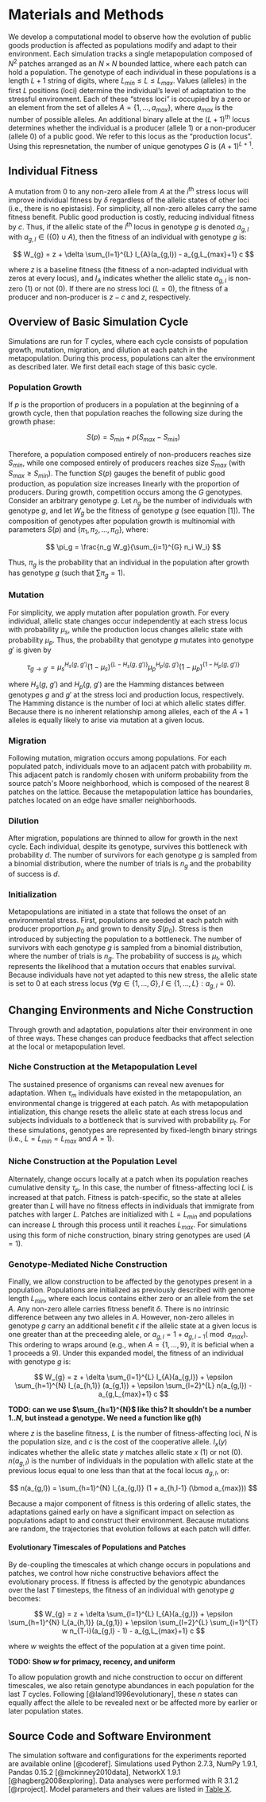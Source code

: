 # Materials and Methods

We develop a computational model to observe how the evolution of public goods production is affected as populations modify and adapt to their environment. Each simulation tracks a single metapopulation composed of $N^2$ patches arranged as an $N \times N$ bounded lattice, where each patch can hold a population. The genotype of each individual in these populations is a length $L+1$ string of digits, where $L_{min} \le L \le L_{max}$. Values (alleles) in the first $L$ positions (loci) determine the individual’s level of adaptation to the stressful environment. Each of these “stress loci” is occupied by a zero or an element from the set of alleles $A = \{1, \ldots, a_{max}\}$, where $a_{max}$ is the number of possible alleles. An additional binary allele at the $(L+1)$<sup>th</sup> locus determines whether the individual is a producer (allele $1$) or a non-producer (allele $0$) of a public good. We refer to this locus as the “production locus”. Using this represnetation, the number of unique genotypes $G$ is $(A + 1)^{L + 1}$.


## Individual Fitness
A mutation from $0$ to any non-zero allele from $A$ at the $i$<sup>th</sup> stress locus will improve individual fitness by $\delta$ regardless of the allelic states of other loci (i.e., there is no epistasis). For simplicity, all non-zero alleles carry the same fitness benefit. Public good production is costly, reducing individual fitness by $c$. Thus, if the allelic state of the $l$<sup>th</sup> locus in genotype $g$ is denoted $a_{g,l}$ with $a_{g,l} \in (\{0\} \cup A)$, then the fitness of an individual with genotype $g$ is:

$$
W_{g} = z + \delta \sum_{l=1}^{L} I_{A}(a_{g,l}) - a_{g,L_{max}+1} c
$$


where $z$ is a baseline fitness (the fitness of a non-adapted individual with zeros at every locus), and $I_{A}$ indicates whether the allelic state $a_{g,l}$ is non-zero ($1$) or not ($0$). If there are no stress loci ($L=0$), the fitness of a producer and non-producer is $z-c$ and $z$, respectively.


## Overview of Basic Simulation Cycle

Simulations are run for $T$ cycles, where each cycle consists of population growth, mutation, migration, and dilution at each patch in the metapopulation. During this process, populations can alter the environment as described later. We first detail each stage of this basic cycle.


### Population Growth

If $p$ is the proportion of producers in a population at the beginning of a growth cycle, then that population reaches the following size during the growth phase:

$$
S(p) = S_{min} + p (S_{max} - S_{min})
$$

Therefore, a population composed entirely of non-producers reaches size $S_{min}$, while one composed entirely of producers reaches size $S_{max}$ (with $S_{max} \ge S_{min}$). The function $S(p)$ gauges the benefit of public good production, as population size increases linearly with the proportion of producers. During growth, competition occurs among the $G$ genotypes. Consider an arbitrary genotype $g$. Let $n_g$ be the number of individuals with genotype $g$, and let $W_{g}$ be the fitness of genotype $g$ (see equation [1]). The composition of genotypes after population growth is multinomial with parameters $S(p)$ and $\{\pi_1, \pi_2, \ldots, \pi_{G}\}$, where:

$$
\pi_g = \frac{n_g W_g}{\sum_{i=1}^{G} n_i W_i}
$$

Thus, $\pi_g$ is the probability that an individual in the population after growth has genotype $g$ (such that $\sum \pi_g = 1$).


### Mutation

For simplicity, we apply mutation after population growth. For every individual, allelic state changes occur independently at each stress locus with probability $\mu_{s}$, while the production locus changes allelic state with probability $\mu_{p}$. Thus, the probability that genotype $g$ mutates into genotype $g'$ is given by

$$
\tau_{g \rightarrow g'} = \mu_{s}^{H_{s}(g,~g')}(1-\mu_{s})^{\{L-H_{s}(g,~g')\}} \mu_{p}^{H_{p}(g,~g')} (1-\mu_{p})^{\{1-H_{p}(g,~g')\}}
$$

where $H_{s}(g,~g')$ and $H_{p}(g,~g')$ are the Hamming distances between genotypes $g$ and $g'$ at the stress loci and production locus, respectively. The Hamming distance is the number of loci at which allelic states differ. Because there is no inherent relationship among alleles, each of the $A + 1$ alleles is equally likely to arise via mutation at a given locus.


### Migration

Following mutation, migration occurs among populations. For each populated patch, individuals move to an adjacent patch with probability $m$. This adjacent patch is randomly chosen with uniform probability from the source patch's Moore neighborhood, which is composed of the nearest 8 patches on the lattice. Because the metapopulation lattice has boundaries, patches located on an edge have smaller neighborhoods.


### Dilution

After migration, populations are thinned to allow for growth in the next cycle. Each individual, despite its genotype, survives this bottleneck with probability $d$. The number of survivors for each genotype $g$ is sampled from a binomial distribution, where the number of trials is $n_g$ and the probability of success is $d$.


### Initialization

Metapopulations are initiated in a state that follows the onset of an environmental stress. First, populations are seeded at each patch with producer proportion $p_{0}$ and grown to density $S(p_{0})$. Stress is then introduced by subjecting the population to a bottleneck. The number of survivors with each genotype $g$ is sampled from a binomial distribution, where the number of trials is $n_g$. The probability of success is $\mu_{t}$, which represents the likelihood that a mutation occurs that enables survival. Because individuals have not yet adapted to this new stress, the allelic state is set to $0$ at each stress locus ($\forall g \in \{1, \ldots, G\}, l \in \{1, \ldots, L\}: a_{g,l} = 0$).


## Changing Environments and Niche Construction

Through growth and adaptation, populations alter their environment in one of three ways. These changes can produce feedbacks that affect selection at the local or metapopulation level.


### Niche Construction at the Metapopulation Level

The sustained presence of organisms can reveal new avenues for adaptation. When $\tau_{m}$ individuals have existed in the metapopulation, an environmental change is triggered at each patch. As with metapopulation intialization, this change resets the allelic state at each stress locus and subjects individuals to a bottleneck that is survived with probability $\mu_{t}$. For these simulations, genotypes are represented by fixed-length binary strings (i.e., $L = L_{min} = L_{max}$ and $A = 1$).


### Niche Construction at the Population Level

Alternately, change occurs locally at a patch when its population reaches cumulative density $\tau_{p}$. In this case, the number of fitness-affecting loci $L$ is increased at that patch. Fitness is patch-specific, so the state at alleles greater than $L$ will have no fitness effects in individuals that immigrate from patches with larger $L$. Patches are initialized with $L = L_{min}$ and populations can increase $L$ through this process until it reaches $L_{max}$. For simulations using this form of niche construction, binary string genotypes are used ($A = 1$).


### Genotype-Mediated Niche Construction

Finally, we allow construction to be affected by the genotypes present in a population. Populations are initialized as previously described with genome length $L_{min}$, where each locus contains either zero or an allele from the set $A$. Any non-zero allele carries fitness benefit $\delta$. There is no intrinsic difference between any two alleles in $A$. However, non-zero alleles in genotype $g$ carry an additional benefit $\epsilon$ if the allelic state at a given locus is one greater than at the preceeding alele, or $a_{g,l} = 1 + a_{g,l-1} (\bmod a_{max})$. This ordering to wraps around (e.g., when $A = \{1,\ldots,9\}$, it is beficial when a $1$ proceeds a $9$). Under this expanded model, the fitness of an individual with genotype $g$ is:

$$
W_{g} = z + \delta \sum_{l=1}^{L} I_{A}(a_{g,l}) + \epsilon \sum_{h=1}^{N} I_{a_{h,1}} (a_{g,1}) + \epsilon \sum_{l=2}^{L} n(a_{g,l}) - a_{g,L_{max}+1} c
$$

**TODO: can we use $\sum_{h=1}^{N}$ like this? It shouldn't be a number $1..N$, but instead a genotype. We need a function like g(h)**

where $z$ is the baseline fitness, $L$ is the number of fitness-affecting loci, $N$ is the population size, and $c$ is the cost of the cooperative allele. $I_{x} (y)$ indicates whether the allelic state $y$ matches allelic state $x$ ($1$) or not ($0$). $n(a_{g,l})$ is the number of individuals in the population with allelic state at the previous locus equal to one less than that at the focal locus $a_{g,l}$, or:

$$
n(a_{g,l}) = \sum_{h=1}^{N} I_{a_{g,l}} (1 + a_{h,l-1} (\bmod a_{max}))
$$

Because a major component of fitness is this ordering of allelic states, the adaptations gained early on have a significant impact on selection as populations adapt to and construct their environment. Because mutations are random, the trajectories that evolution follows at each patch will differ.


#### Evolutionary Timescales of Populations and Patches

By de-coupling the timescales at which change occurs in populations and patches, we control how niche constructive behaviors affect the evolutionary process. If fitness is affected by the genotypic abundances over the last $T$ timesteps, the fitness of an individual with genotype $g$ becomes:

$$
W_{g} = z + \delta \sum_{l=1}^{L} I_{A}(a_{g,l}) + \epsilon \sum_{h=1}^{N} I_{a_{h,1}} (a_{g,1}) + \epsilon \sum_{l=2}^{L} \sum_{i=1}^{T} w n_{T-i}(a_{g,l} - 1) - a_{g,L_{max}+1} c
$$

where $w$ weights the effect of the population at a given time point.

**TODO: Show $w$ for primacy, recency, and uniform**



To allow population growth and niche construction to occur on different timescales, we also retain genotype abundances in each population for the last $T$ cycles. Following [@laland1996evolutionary], these $n$ states can equally affect the allele to be revealed next or be affected more by earlier or later population states.





## Source Code and Software Environment

The simulation software and configurations for the experiments reported are available online [@coderef]. Simulations used Python 2.7.3, NumPy 1.9.1, Pandas 0.15.2 [@mckinney2010data], NetworkX 1.9.1 [@hagberg2008exploring]. Data analyses were performed with R 3.1.2 [@rproject]. Model parameters and their values are listed in [Table X](https://github.com/briandconnelly/nicheconstruct/blob/master/paper/table_of_parameters.md).

